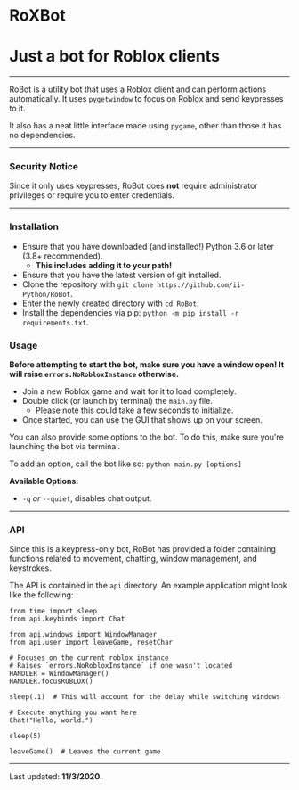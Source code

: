 # RoXBot
# Just a bot for Roblox clients
---

RoBot is a utility bot that uses a Roblox client and can perform actions automatically.
It uses `pygetwindow` to focus on Roblox and send keypresses to it.

It also has a neat little interface made using `pygame`, other than those it has no dependencies.

---
### Security Notice
Since it only uses keypresses, RoBot does **not** require administrator privileges or
require you to enter credentials.

---

### Installation
- Ensure that you have downloaded (and installed!) Python 3.6 or later (3.8+ recommended).
  - **This includes adding it to your path!**
- Ensure that you have the latest version of git installed.
- Clone the repository with `git clone https://github.com/ii-Python/RoBot`.
- Enter the newly created directory with `cd RoBot`.
- Install the dependencies via pip: `python -m pip install -r requirements.txt`.

### Usage
**Before attempting to start the bot, make sure you have a window open! It will raise `errors.NoRobloxInstance` otherwise.**

- Join a new Roblox game and wait for it to load completely.
- Double click (or launch by terminal) the `main.py` file.
  - Please note this could take a few seconds to initialize.
- Once started, you can use the GUI that shows up on your screen.

You can also provide some options to the bot.
To do this, make sure you're launching the bot via terminal.

To add an option, call the bot like so: `python main.py [options]`

**Available Options:**
  - `-q` *or* `--quiet`, disables chat output.
---

### API
Since this is a keypress-only bot, RoBot has provided a folder containing
functions related to movement, chatting, window management, and keystrokes.

The API is contained in the `api` directory.
An example application might look like the following:

```
from time import sleep
from api.keybinds import Chat

from api.windows import WindowManager
from api.user import leaveGame, resetChar

# Focuses on the current roblox instance
# Raises `errors.NoRobloxInstance` if one wasn't located
HANDLER = WindowManager()
HANDLER.focusROBLOX()

sleep(.1)  # This will account for the delay while switching windows

# Execute anything you want here
Chat("Hello, world.")

sleep(5)

leaveGame()  # Leaves the current game
```

---

Last updated: **11/3/2020**.
